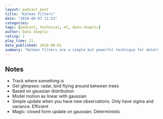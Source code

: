 ```yaml
---
layout: podcast_post
title: "Kalman Filters"
date: "2018-08-07 11:53"
categories:
tags: [podcast, technical, ml, data-skeptic]
author: Data Skeptic
rating: 2
play_time: 21
date_published: 2018-06-01
summary: "Kalman filters are a simple but powerful technique for determining the most likely current state of an object in motion."
---
```


## Notes

* Track where something is
* Get glimpses: radar, bird flying around between trees
* Based on gaussian distribution
* Model motion as linear with gaussian
* Simple update when you have new observations. Only have sigma and variance. Efficient
* Magic: closed form update on gaussian. Deterministic
